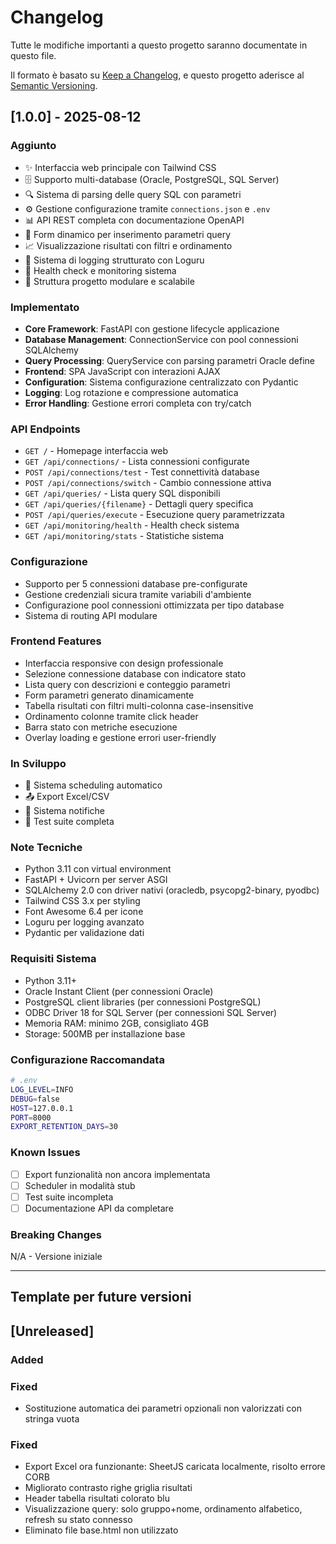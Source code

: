 # Changelog

Tutte le modifiche importanti a questo progetto saranno documentate in questo file.

Il formato è basato su [Keep a Changelog](https://keepachangelog.com/en/1.0.0/),
e questo progetto aderisce al [Semantic Versioning](https://semver.org/spec/v2.0.0.html).

## [1.0.0] - 2025-08-12

### Aggiunto
- ✨ Interfaccia web principale con Tailwind CSS
- 🗄️ Supporto multi-database (Oracle, PostgreSQL, SQL Server)
- 🔍 Sistema di parsing delle query SQL con parametri
- ⚙️ Gestione configurazione tramite `connections.json` e `.env`
- 📊 API REST completa con documentazione OpenAPI
- 🎯 Form dinamico per inserimento parametri query
- 📈 Visualizzazione risultati con filtri e ordinamento
- 🔧 Sistema di logging strutturato con Loguru
- 🏥 Health check e monitoring sistema
- 📁 Struttura progetto modulare e scalabile

### Implementato
- **Core Framework**: FastAPI con gestione lifecycle applicazione
- **Database Management**: ConnectionService con pool connessioni SQLAlchemy
- **Query Processing**: QueryService con parsing parametri Oracle define
- **Frontend**: SPA JavaScript con interazioni AJAX
- **Configuration**: Sistema configurazione centralizzato con Pydantic
- **Logging**: Log rotazione e compressione automatica
- **Error Handling**: Gestione errori completa con try/catch

### API Endpoints
- `GET /` - Homepage interfaccia web
- `GET /api/connections/` - Lista connessioni configurate
- `POST /api/connections/test` - Test connettività database
- `POST /api/connections/switch` - Cambio connessione attiva
- `GET /api/queries/` - Lista query SQL disponibili
- `GET /api/queries/{filename}` - Dettagli query specifica
- `POST /api/queries/execute` - Esecuzione query parametrizzata
- `GET /api/monitoring/health` - Health check sistema
- `GET /api/monitoring/stats` - Statistiche sistema

### Configurazione
- Supporto per 5 connessioni database pre-configurate
- Gestione credenziali sicura tramite variabili d'ambiente
- Configurazione pool connessioni ottimizzata per tipo database
- Sistema di routing API modulare

### Frontend Features
- Interfaccia responsive con design professionale
- Selezione connessione database con indicatore stato
- Lista query con descrizioni e conteggio parametri
- Form parametri generato dinamicamente
- Tabella risultati con filtri multi-colonna case-insensitive
- Ordinamento colonne tramite click header
- Barra stato con metriche esecuzione
- Overlay loading e gestione errori user-friendly

### In Sviluppo
- 🔄 Sistema scheduling automatico
- 📤 Export Excel/CSV
- 📧 Sistema notifiche
- 🧪 Test suite completa

### Note Tecniche
- Python 3.11 con virtual environment
- FastAPI + Uvicorn per server ASGI
- SQLAlchemy 2.0 con driver nativi (oracledb, psycopg2-binary, pyodbc)
- Tailwind CSS 3.x per styling
- Font Awesome 6.4 per icone
- Loguru per logging avanzato
- Pydantic per validazione dati

### Requisiti Sistema
- Python 3.11+
- Oracle Instant Client (per connessioni Oracle)
- PostgreSQL client libraries (per connessioni PostgreSQL)
- ODBC Driver 18 for SQL Server (per connessioni SQL Server)
- Memoria RAM: minimo 2GB, consigliato 4GB
- Storage: 500MB per installazione base

### Configurazione Raccomandata
```bash
# .env
LOG_LEVEL=INFO
DEBUG=false
HOST=127.0.0.1
PORT=8000
EXPORT_RETENTION_DAYS=30
```

### Known Issues
- [ ] Export funzionalità non ancora implementata
- [ ] Scheduler in modalità stub
- [ ] Test suite incompleta
- [ ] Documentazione API da completare

### Breaking Changes
N/A - Versione iniziale

---

## Template per future versioni

## [Unreleased]
### Added

### Fixed
- Sostituzione automatica dei parametri opzionali non valorizzati con stringa vuota
### Fixed
- Export Excel ora funzionante: SheetJS caricata localmente, risolto errore CORB
- Migliorato contrasto righe griglia risultati
- Header tabella risultati colorato blu
- Visualizzazione query: solo gruppo+nome, ordinamento alfabetico, refresh su stato connesso
- Eliminato file base.html non utilizzato
